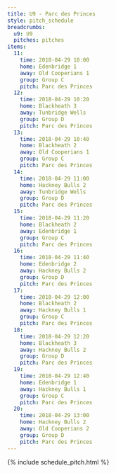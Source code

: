 ```yaml
---
title: U9 - Parc des Princes
style: pitch_schedule
breadcrumbs:
  u9: U9
  pitches: pitches
items:
  11:
    time: 2018-04-29 10:00
    home: Edenbridge 1
    away: Old Cooperians 1
    group: Group C
    pitch: Parc des Princes
  12:
    time: 2018-04-29 10:20
    home: Blackheath 3
    away: Tunbridge Wells
    group: Group D
    pitch: Parc des Princes
  13:
    time: 2018-04-29 10:40
    home: Blackheath 2
    away: Old Cooperians 1
    group: Group C
    pitch: Parc des Princes
  14:
    time: 2018-04-29 11:00
    home: Hackney Bulls 2
    away: Tunbridge Wells
    group: Group D
    pitch: Parc des Princes
  15:
    time: 2018-04-29 11:20
    home: Blackheath 2
    away: Edenbridge 1
    group: Group C
    pitch: Parc des Princes
  16:
    time: 2018-04-29 11:40
    home: Edenbridge 2
    away: Hackney Bulls 2
    group: Group D
    pitch: Parc des Princes
  17:
    time: 2018-04-29 12:00
    home: Blackheath 2
    away: Hackney Bulls 1
    group: Group C
    pitch: Parc des Princes
  18:
    time: 2018-04-29 12:20
    home: Blackheath 3
    away: Hackney Bulls 2
    group: Group D
    pitch: Parc des Princes
  19:
    time: 2018-04-29 12:40
    home: Edenbridge 1
    away: Hackney Bulls 1
    group: Group C
    pitch: Parc des Princes
  20:
    time: 2018-04-29 13:00
    home: Hackney Bulls 2
    away: Old Cooperians 2
    group: Group D
    pitch: Parc des Princes
---
```


{% include schedule_pitch.html %}
